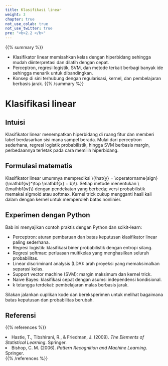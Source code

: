 ```yaml
---
title: Klasifikasi linear
weight: 3
chapter: true
not_use_colab: true
not_use_twitter: true
pre: "<b>2.2 </b>"
---
```


{{% summary %}}
- Klasifikator linear memisahkan kelas dengan hiperbidang sehingga mudah diinterpretasi dan dilatih dengan cepat.
- Perceptron, regresi logistik, SVM, dan metode terkait berbagi banyak ide sehingga menarik untuk dibandingkan.
- Konsep di sini terhubung dengan regularisasi, kernel, dan pembelajaran berbasis jarak.
{{% /summary %}}

# Klasifikasi linear

## Intuisi
Klasifikator linear menempatkan hiperbidang di ruang fitur dan memberi label berdasarkan sisi mana sampel berada. Mulai dari perceptron sederhana, regresi logistik probabilistik, hingga SVM berbasis margin, perbedaannya terletak pada cara memilih hiperbidang.

## Formulasi matematis
Klasifikator linear umumnya memprediksi \\(\hat{y} = \operatorname{sign}(\mathbf{w}^\top \mathbf{x} + b)\\). Setiap metode menentukan \\(\mathbf{w}\\) dengan pendekatan yang berbeda; versi probabilistik memakai sigmoid atau softmax. Kernel trick cukup mengganti hasil kali dalam dengan kernel untuk memperoleh batas nonlinier.

## Experimen dengan Python
Bab ini menyajikan contoh praktis dengan Python dan scikit-learn:

- Perceptron: aturan pembaruan dan batas keputusan klasifikator linear paling sederhana.
- Regresi logistik: klasifikasi biner probabilistik dengan entropi silang.
- Regresi softmax: perluasan multikelas yang menghasilkan seluruh probabilitas.
- Linear discriminant analysis (LDA): arah proyeksi yang memaksimalkan separasi kelas.
- Support vector machine (SVM): margin maksimum dan kernel trick.
- Naive Bayes: klasifikasi cepat dengan asumsi independensi kondisional.
- k tetangga terdekat: pembelajaran malas berbasis jarak.

Silakan jalankan cuplikan kode dan bereksperimen untuk melihat bagaimana batas keputusan dan probabilitas berubah.

## Referensi
{{% references %}}
<li>Hastie, T., Tibshirani, R., &amp; Friedman, J. (2009). <i>The Elements of Statistical Learning</i>. Springer.</li>
<li>Bishop, C. M. (2006). <i>Pattern Recognition and Machine Learning</i>. Springer.</li>
{{% /references %}}
